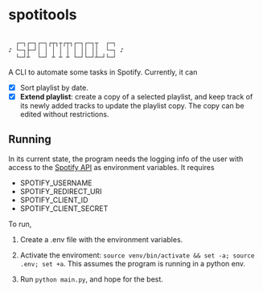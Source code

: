 # spotitools

```text

  ┌─┐┌─┐┌─┐┌┬┐┬┌┬┐┌─┐┌─┐┬  ┌─┐
♪ └─┐├─┘│ │ │ │ │ │ ││ ││  └─┐ ♪
  └─┘┴  └─┘ ┴ ┴ ┴ └─┘└─┘┴─┘└─┘

```

A CLI to automate some tasks in Spotify. Currently, it can

- [x] Sort playlist by date.
- [x] **Extend playlist**: create a copy of a selected playlist, and keep track of its newly added tracks to update the playlist copy. The copy can be edited without restrictions.

## Running

In its current state, the program needs the logging info of the user with access to the [Spotify API](https://developer.spotify.com/documentation/web-api/) as environment variables. It requires

- SPOTIFY_USERNAME
- SPOTIFY_REDIRECT_URI
- SPOTIFY_CLIENT_ID
- SPOTIFY_CLIENT_SECRET

To run,

1. Create a .env file with the environment variables.

2. Activate the enviroment: `source venv/bin/activate && set -a; source .env; set +a`. This assumes the program is running in a python env.

3. Run `python main.py`, and hope for the best.
